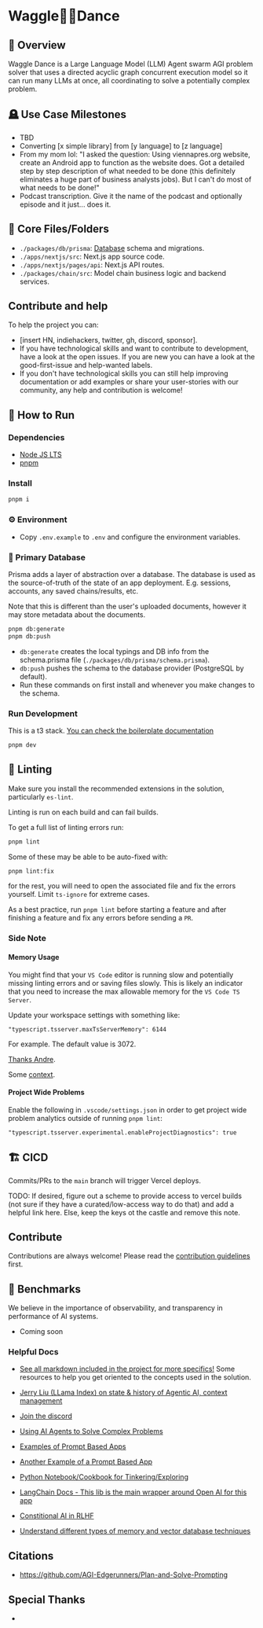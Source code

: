# Waggle🐝💃Dance

## 📖 Overview

Waggle Dance is a Large Language Model (LLM) Agent swarm AGI problem solver that uses a directed acyclic graph concurrent execution model so it can run many LLMs at once, all coordinating to solve a potentially complex problem.

## 🪦 Use Case Milestones

- TBD
- Converting [x simple library] from [y language] to [z language]
- From my mom lol: "I asked the question: Using viennapres.org website, create an Android app to function as the website does. Got a detailed step by step description of what needed to be done (this definitely eliminates a huge part of business analysts jobs). But I can't do most of what needs to be done!"
- Podcast transcription. Give it the name of the podcast and optionally episode and it just... does it.

## 📂 Core Files/Folders

- `./packages/db/prisma`: [Database](#database) schema and migrations.
- `./apps/nextjs/src`: Next.js app source code.
- `./apps/nextjs/pages/api`: Next.js API routes.
- `./packages/chain/src`: Model chain business logic and backend services.

## Contribute and help

To help the project you can:

- [insert HN, indiehackers, twitter, gh, discord, sponsor].
- If you have technological skills and want to contribute to development, have a look at the open issues. If you are new you can have a look at the good-first-issue and help-wanted labels.
- If you don't have technological skills you can still help improving documentation or add examples or share your user-stories with our community, any help and contribution is welcome!

## 🏃 How to Run

### Dependencies

- [Node JS LTS](https://nodejs.org/en)
- [pnpm](https://pnpm.io/installation)

### Install

```bash
pnpm i
```

### ⚙️ Environment

- Copy `.env.example` to `.env` and configure the environment variables.

### 🐘 Primary Database

Prisma adds a layer of abstraction over a database. The database is used as the source-of-truth of the state of an app deployment. E.g. sessions, accounts, any saved chains/results, etc.

Note that this is different than the user's uploaded documents, however it may store metadata about the documents.

```bash
pnpm db:generate
pnpm db:push
```

- `db:generate` creates the local typings and DB info from the schema.prisma file (`./packages/db/prisma/schema.prisma`).
- `db:push` pushes the schema to the database provider (PostgreSQL by default).
- Run these commands on first install and whenever you make changes to the schema.

### Run Development

This is a t3 stack. [You can check the boilerplate documentation](/docs/create-t3-boilerplate.md)

```bash
pnpm dev
```

## 🦑 Linting

Make sure you install the recommended extensions in the solution, particularly `es-lint`.

Linting is run on each build and can fail builds.

To get a full list of linting errors run:

```bash
pnpm lint
```

Some of these may be able to be auto-fixed with:

```bash
pnpm lint:fix
```

for the rest, you will need to open the associated file and fix the errors yourself. Limit `ts-ignore` for extreme cases.

As a best practice, run `pnpm lint` before starting a feature and after finishing a feature and fix any errors before sending a `PR`.

### Side Note

#### Memory Usage

You might find that your `VS Code` editor is running slow and potentially missing linting errors and or saving files slowly. This is likely an indicator that you need to increase the max allowable memory for the `VS Code TS Server`.

Update your workspace settings with something like:

```
"typescript.tsserver.maxTsServerMemory": 6144
```

For example. The default value is 3072.

[Thanks Andre](https://www.youtube.com/watch?v=xgcLDX7sdV0&ab_channel=Andr%C3%A9Casal).

Some [context](https://github.com/t3-oss/create-t3-turbo/issues/277).

#### Project Wide Problems

Enable the following in `.vscode/settings.json` in order to get project wide problem analytics outside of running `pnpm lint`:

```
"typescript.tsserver.experimental.enableProjectDiagnostics": true
```

## 🏗️ CICD

Commits/PRs to the `main` branch will trigger Vercel deploys.

TODO: If desired, figure out a scheme to provide access to vercel builds (not sure if they have a curated/low-access way to do that) and add a helpful link here. Else, keep the keys ot the castle and remove this note.

## Contribute

Contributions are always welcome! Please read the [contribution guidelines](./CONTRIBUTING.md) first.

## 📝 Benchmarks

We believe in the importance of observability, and transparency in performance of AI systems.

- Coming soon

### Helpful Docs

- [See all markdown included in the project for more specifics!](https://github.com/search?q=repo%3Aagi-merge%2Fwaggle-dance+path%3A*.md&type=code)
  Some resources to help you get oriented to the concepts used in the solution.

- [Jerry Liu (LLama Index) on state & history of Agentic AI, context management](https://podcasts.apple.com/us/podcast/the-twiml-ai-podcast-formerly-this-week-in-machine/id1116303051?i=1000612216800)
- [Join the discord](https://discord.gg/Rud2fR3hAX)
- [Using AI Agents to Solve Complex Problems](https://haystack.deepset.ai/blog/introducing-haystack-agents)
- [Examples of Prompt Based Apps](https://chatgpt-prompt-apps.com/)
- [Another Example of a Prompt Based App](https://github.com/Significant-Gravitas/Auto-GPT)
- [Python Notebook/Cookbook for Tinkering/Exploring](https://github.com/openai/openai-cookbook/blob/main/apps/chatbot-kickstarter/powering_your_products_with_chatgpt_and_your_data.ipynb)
- [LangChain Docs - This lib is the main wrapper around Open AI for this app](https://js.langchain.com/docs/)
- [Constitional AI in RLHF](https://astralcodexten.substack.com/p/constitutional-ai-rlhf-on-steroids)
- [Understand different types of memory and vector database techniques](https://www.pinecone.io/learn/hnsw/)

## Citations

- https://github.com/AGI-Edgerunners/Plan-and-Solve-Prompting

## Special Thanks

-

